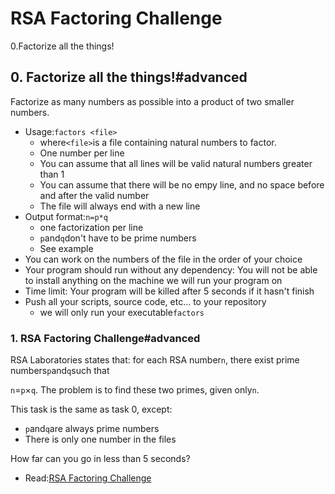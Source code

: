 # RSA Factoring Challenge

0.Factorize all the things!

## 0\. Factorize all the things!#advanced

Factorize as many numbers as possible into a product of two smaller numbers.

- Usage:`factors <file>`
  - where`<file>`is a file containing natural numbers to factor.
  - One number per line
  - You can assume that all lines will be valid natural numbers greater than 1
  - You can assume that there will be no empy line, and no space before and after the valid number
  - The file will always end with a new line
- Output format:`n=p*q`
  - one factorization per line
  - `p`and`q`don't have to be prime numbers
  - See example
- You can work on the numbers of the file in the order of your choice
- Your program should run without any dependency: You will not be able to install anything on the machine we will run your program on
- Time limit: Your program will be killed after 5 seconds if it hasn't finish
- Push all your scripts, source code, etc... to your repository
  - we will only run your executable`factors`

### 1\. RSA Factoring Challenge#advanced

RSA Laboratories states that: for each RSA number`n`, there exist prime numbers`p`and`q`such that

`n`=`p`×`q`. The problem is to find these two primes, given only`n`.

This task is the same as task 0, except:

- `p`and`q`are always prime numbers
- There is only one number in the files

How far can you go in less than 5 seconds?

- Read:[RSA Factoring Challenge](https://intranet.hbtn.io/rltoken/8F5ClnjOFgDcNZXxeyrHxg "RSA Factoring Challenge")
